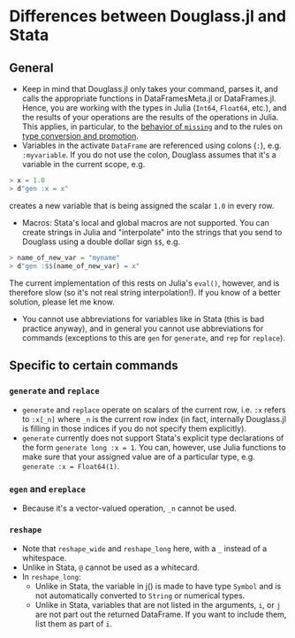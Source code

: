 # Differences between Douglass.jl and Stata

## General

- Keep in mind that Douglass.jl only takes your command, parses it, and calls the appropriate functions in DataFramesMeta.jl or DataFrames.jl. Hence, you are working with the types in Julia (`Int64`, `Float64`, etc.), and the results of your operations are the results of the operations in Julia. This applies, in particular, to the [behavior of `missing`](https://docs.julialang.org/en/v1/manual/missing/) and to the rules on [type conversion and promotion](https://docs.julialang.org/en/v1/manual/conversion-and-promotion/).
- Variables in the activate `DataFrame` are referenced using colons (`:`), e.g. `:myvariable`. If you do not use the colon, Douglass assumes that it's a variable in the current scope, e.g.
```julia
> x = 1.0
> d"gen :x = x"
```
creates a new variable that is being assigned the scalar `1.0` in every row.
- Macros: Stata's local and global macros are not supported. You can create strings in Julia and "interpolate" into the strings that you send to Douglass using a double dollar sign `$$`, e.g.
```julia
> name_of_new_var = "myname"
> d"gen :$$(name_of_new_var) = x"
```
The current implementation of this rests on Julia's `eval()`, however, and is therefore slow (so it's not real string interpolation!). If you know of a better solution, please let me know.
- You cannot use abbreviations for variables like in Stata (this is bad practice anyway), and in general you cannot use abbreviations for commands (exceptions to this are `gen` for `generate`, and `rep` for `replace`).


## Specific to certain commands

### `generate` and `replace`

- `generate` and `replace` operate on scalars of the current row, i.e. `:x` refers to `:x[_n]` where `_n` is the current row index (in fact, internally Douglass.jl is filling in those indices if you do not specify them explicitly).
- `generate` currently does not support Stata's explicit type declarations of the form `generate long :x = 1`. You can, however, use Julia functions to make sure that your assigned value are of a particular type, e.g. `generate :x = Float64(1)`.

### `egen` and `ereplace`

- Because it's a vector-valued operation, `_n` cannot be used.

### `reshape`

- Note that `reshape_wide` and `reshape_long` here, with a `_` instead of a whitespace.
- Unlike in Stata, `@` cannot be used as a whitecard.
- In `reshape_long`:
    * Unlike in Stata, the variable in j() is made to have type `Symbol` and is not automatically converted to `String` or numerical types.
    * Unlike in Stata, variables that are not listed in the arguments, `i`, or `j` are not part out the returned DataFrame. If you want to include them, list them as part of `i`.